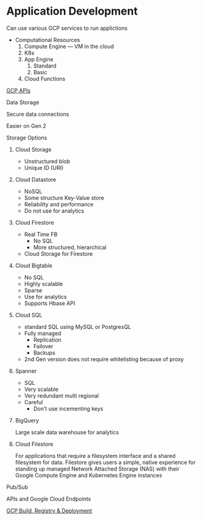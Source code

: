 # Application Development

Can use various GCP services to run applictions

- Computational Resources
    1. Compute Engine — VM in the cloud
    2. K8s
    3. App Engine
        1. Standard
        2. Basic
    4. Cloud Functions

[GCP APIs](Application%20Development/GCP%20APIs.md)

Data Storage 

[](https://storage.googleapis.com/cloud-training/gcpdev/1.2/Student/(online)%2003_Data%20Storage%20Options.pdf)

Secure data connections

Easier on Gen 2

Storage Options

1. Cloud Storage
    - Unstructured blob
    - Unique ID (URI)
2. Cloud Datastore
    - NoSQL
    - Some structure Key-Value store
    - Reliability and performance
    - Do not use for analytics
3. Cloud Firestore
    - Real Time FB
        - No SQL
        - More structured,  hierarchical
    - Cloud Storage for Firestore
4. Cloud Bigtable
    - No SQL
    - Highly scalable
    - Sparse
    - Use for analytics
    - Supports Hbase API
5. Cloud SQL
    - standard SQL using MySQL or PostgresQL
    - Fully managed
        - Replication
        - Failover
        - Backups
    - 2nd Gen version does not require whitelisting because of proxy
6. Spanner
    - SQL
    - Very scalable
    - Very redundant multi regional
    - Careful
        - Don't use incementing keys
7. BigQuery

    Large scale data warehouse for analytics

8. Cloud Filestore

    For applications that require a filesystem interface and a shared filesystem for data. Filestore gives users a simple, native experience for standing up managed Network Attached Storage (NAS) with their Google Compute Engine and Kubernetes Engine instances

Pub/Sub

[](https://storage.googleapis.com/cloud-training/gcpdev/1.2/Student/(online)%2008_Using%20Pub_Sub%20to%20integrate%20components%20of%20your%20application.pdf)

APIs and Google Cloud Endpoints

[](https://storage.googleapis.com/cloud-training/gcpdev/1.2/Student/(online)%2011_Managing%20APIs%20with%20Cloud%20Endpoints.pdf)

[GCP Build, Registry & Deployment](Application%20Development/GCP%20Build%20Registry%20Deployment.md)